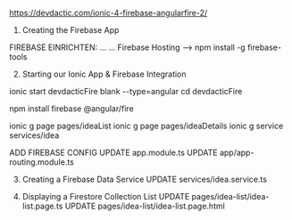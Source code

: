 https://devdactic.com/ionic-4-firebase-angularfire-2/

1. Creating the Firebase App

FIREBASE EINRICHTEN:
...
...
Firebase Hosting --> npm install -g firebase-tools

2. Starting our Ionic App & Firebase Integration

ionic start devdacticFire blank --type=angular
cd devdacticFire
 
npm install firebase @angular/fire
 
ionic g page pages/ideaList
ionic g page pages/ideaDetails
ionic g service services/idea

ADD FIREBASE CONFIG
UPDATE app.module.ts
UPDATE app/app-routing.module.ts

3. Creating a Firebase Data Service
UPDATE services/idea.service.ts

4. Displaying a Firestore Collection List
UPDATE pages/idea-list/idea-list.page.ts
UPDATE pages/idea-list/idea-list.page.html

